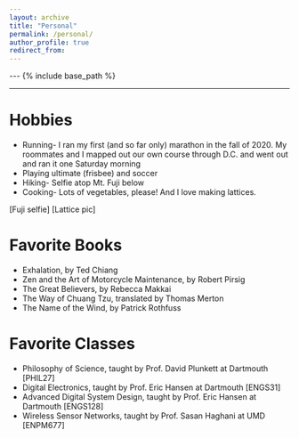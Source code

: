 ```yaml
---
layout: archive
title: "Personal"
permalink: /personal/
author_profile: true
redirect_from:
---
```


--- {% include base_path %}
***

Hobbies
======
* Running- I ran my first (and so far only) marathon in the fall of 2020. My roommates and I mapped out our own course through D.C. and went out and ran it one Saturday morning
* Playing ultimate (frisbee) and soccer
* Hiking- Selfie atop Mt. Fuji below
* Cooking- Lots of vegetables, please! And I love making lattices.

[Fuji selfie]
[Lattice pic]

Favorite Books
======
* Exhalation, by Ted Chiang
* Zen and the Art of Motorcycle Maintenance, by Robert Pirsig
* The Great Believers, by Rebecca Makkai
* The Way of Chuang Tzu, translated by Thomas Merton
* The Name of the Wind, by Patrick Rothfuss

Favorite Classes
======
* Philosophy of Science, taught by Prof. David Plunkett at Dartmouth [PHIL27]
* Digital Electronics, taught by Prof. Eric Hansen at Dartmouth [ENGS31]
* Advanced Digital System Design, taught by Prof. Eric Hansen at Dartmouth [ENGS128]
* Wireless Sensor Networks, taught by Prof. Sasan Haghani at UMD [ENPM677]